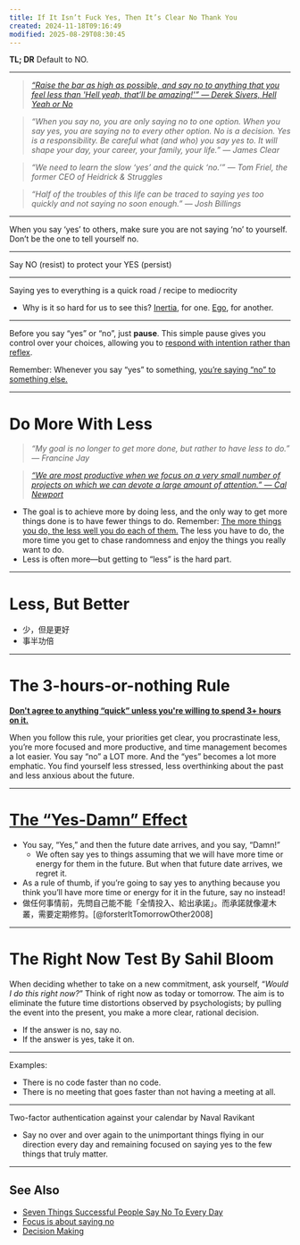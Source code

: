 ```yaml
---
title: If It Isn’t Fuck Yes, Then It’s Clear No Thank You
created: 2024-11-18T09:16:49
modified: 2025-08-29T08:30:45
---
```


**TL; DR** Default to NO.

---

> _[“Raise the bar as high as possible, and say no to anything that you feel less than 'Hell yeah, that’ll be amazing!'” — Derek Sivers, Hell Yeah or No](https://www.amazon.com/Hell-Yeah-No-whats-worth/dp/1988575974)_

> _“When you say no, you are only saying no to one option. When you say yes, you are saying no to every other option. No is a decision. Yes is a responsibility. Be careful what (and who) you say yes to. It will shape your day, your career, your family, your life.” — James Clear_

> _“We need to learn the slow ‘yes’ and the quick ‘no.’” — Tom Friel, the former CEO of Heidrick & Struggles_

> _“Half of the troubles of this life can be traced to saying yes too quickly and not saying no soon enough.” — Josh Billings_

---

When you say ‘yes’ to others, make sure you are not saying ‘no’ to yourself. Don’t be the one to tell yourself no.

---

Say NO (resist) to protect your YES (persist)

---

Saying yes to everything is a quick road / recipe to mediocrity

* Why is it so hard for us to see this? [Inertia](be-ready-to-change-your-mind-completely-at-any-given-time.md), for one. [Ego](abandon-your-ego.md), for another.

---

Before you say “yes” or “no”, just **pause**. This simple pause gives you control over your choices, allowing you to [respond with intention rather than reflex](choose-your-response.md).

Remember: Whenever you say “yes” to something, [you’re saying “no” to something else.](Everything%20in%20life%20has%20an%20opportunity%20cost.md)

---

# Do More With Less

> _“My goal is no longer to get more done, but rather to have less to do.” ― Francine Jay_

> _[“We are most productive when we focus on a very small number of projects on which we can devote a large amount of attention.” — Cal Newport](Slow%20Productivity.md)_

* The goal is to achieve more by doing less, and the only way to get more things done is to have fewer things to do. Remember: [The more things you do, the less well you do each of them.](https://www.workingtheorys.com/p/3-hours) The less you have to do, the more time you get to chase randomness and enjoy the things you really want to do.
* Less is often more—but getting to “less” is the hard part.

---

# Less, But Better

* 少，但是更好
* 事半功倍

---

# The 3-hours-or-nothing Rule

**[Don't agree to anything “quick” unless you're willing to spend 3+ hours on it.](https://www.workingtheorys.com/p/3-hours)**

When you follow this rule, your priorities get clear, you procrastinate less, you’re more focused and more productive, and time management becomes a lot easier. You say “no” a LOT more. And the “yes” becomes a lot more emphatic. You find yourself less stressed, less overthinking about the past and less anxious about the future.

---

# [The “Yes-Damn” Effect](https://www.instagram.com/reel/CxDR2m2gFAt/)

* You say, “Yes,” and then the future date arrives, and you say, “Damn!”
	* We often say yes to things assuming that we will have more time or energy for them in the future. But when that future date arrives, we regret it.
* As a rule of thumb, if you’re going to say yes to anything because you think you’ll have more time or energy for it in the future, say no instead!
* 做任何事情前，先問自己能不能「全情投入、給出承諾」。而承諾就像灌木叢，需要定期修剪。[@forsterItTomorrowOther2008]

---

# The Right Now Test By Sahil Bloom

When deciding whether to take on a new commitment, ask yourself, “_Would I do this right now?_” Think of right now as today or tomorrow. The aim is to eliminate the future time distortions observed by psychologists; by pulling the event into the present, you make a more clear, rational decision.

* If the answer is no, say no.
* If the answer is yes, take it on.

---

Examples:

* There is no code faster than no code.
* There is no meeting that goes faster than not having a meeting at all.

---

Two-factor authentication against your calendar by Naval Ravikant

* Say no over and over again to the unimportant things flying in our direction every day and remaining focused on saying yes to the few things that truly matter.

---

## See Also

* [Seven Things Successful People Say No To Every Day](Seven%20Things%20Successful%20People%20Say%20No%20To%20Every%20Day.md)
* [Focus is about saying no](focus-is-about-saying-no.md)
* [Decision Making](decision-making.md)
